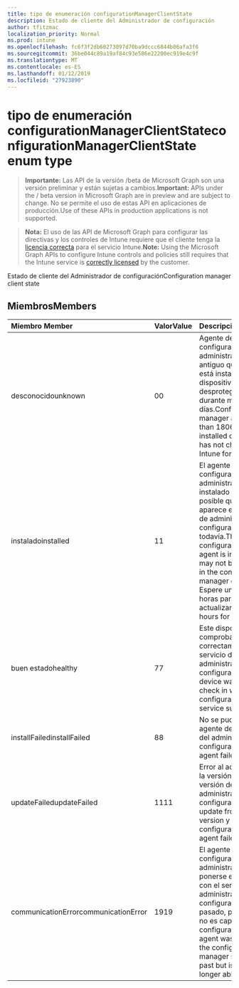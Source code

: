 ```yaml
---
title: tipo de enumeración configurationManagerClientState
description: Estado de cliente del Administrador de configuración
author: tfitzmac
localization_priority: Normal
ms.prod: intune
ms.openlocfilehash: fc6f3f2db68273097d70ba9dccc6844b86afa3f6
ms.sourcegitcommit: 36be044c89a19af84c93e586e22200ec919e4c9f
ms.translationtype: MT
ms.contentlocale: es-ES
ms.lasthandoff: 01/12/2019
ms.locfileid: "27923890"
---
```

# <a name="configurationmanagerclientstate-enum-type"></a><span data-ttu-id="76566-103">tipo de enumeración configurationManagerClientState</span><span class="sxs-lookup"><span data-stu-id="76566-103">configurationManagerClientState enum type</span></span>

> <span data-ttu-id="76566-104">**Importante:** Las API de la versión /beta de Microsoft Graph son una versión preliminar y están sujetas a cambios.</span><span class="sxs-lookup"><span data-stu-id="76566-104">**Important:** APIs under the / beta version in Microsoft Graph are in preview and are subject to change.</span></span> <span data-ttu-id="76566-105">No se permite el uso de estas API en aplicaciones de producción.</span><span class="sxs-lookup"><span data-stu-id="76566-105">Use of these APIs in production applications is not supported.</span></span>

> <span data-ttu-id="76566-106">**Nota:** El uso de las API de Microsoft Graph para configurar las directivas y los controles de Intune requiere que el cliente tenga la [licencia correcta](https://go.microsoft.com/fwlink/?linkid=839381) para el servicio Intune.</span><span class="sxs-lookup"><span data-stu-id="76566-106">**Note:** Using the Microsoft Graph APIs to configure Intune controls and policies still requires that the Intune service is [correctly licensed](https://go.microsoft.com/fwlink/?linkid=839381) by the customer.</span></span>

<span data-ttu-id="76566-107">Estado de cliente del Administrador de configuración</span><span class="sxs-lookup"><span data-stu-id="76566-107">Configuration manager client state</span></span>
## <a name="members"></a><span data-ttu-id="76566-108">Miembros</span><span class="sxs-lookup"><span data-stu-id="76566-108">Members</span></span>
|<span data-ttu-id="76566-109">Miembro	</span><span class="sxs-lookup"><span data-stu-id="76566-109">Member</span></span>|<span data-ttu-id="76566-110">Valor</span><span class="sxs-lookup"><span data-stu-id="76566-110">Value</span></span>|<span data-ttu-id="76566-111">Descripción</span><span class="sxs-lookup"><span data-stu-id="76566-111">Description</span></span>|
|:---|:---|:---|
|<span data-ttu-id="76566-112">desconocido</span><span class="sxs-lookup"><span data-stu-id="76566-112">unknown</span></span>|<span data-ttu-id="76566-113">0</span><span class="sxs-lookup"><span data-stu-id="76566-113">0</span></span>|<span data-ttu-id="76566-114">Agente de configuración del administrador es más antiguo que 1806 o no está instalado o este dispositivo no ha desprotegido en Intune durante más de 30 días.</span><span class="sxs-lookup"><span data-stu-id="76566-114">Configuration manager agent is older than 1806 or not installed or this device has not checked into Intune for over 30 days.</span></span>|
|<span data-ttu-id="76566-115">instalado</span><span class="sxs-lookup"><span data-stu-id="76566-115">installed</span></span>|<span data-ttu-id="76566-116">1</span><span class="sxs-lookup"><span data-stu-id="76566-116">1</span></span>|<span data-ttu-id="76566-117">El agente de configuración del administrador está instalado pero es posible que no se aparece en la consola de administrador de configuración todavía.</span><span class="sxs-lookup"><span data-stu-id="76566-117">The configuration manager agent is installed but may not be showing up in the configuration manager console yet.</span></span> <span data-ttu-id="76566-118">Espere unas cuantas horas para que pueda actualizar.</span><span class="sxs-lookup"><span data-stu-id="76566-118">Wait a few hours for it to refresh.</span></span>|
|<span data-ttu-id="76566-119">buen estado</span><span class="sxs-lookup"><span data-stu-id="76566-119">healthy</span></span>|<span data-ttu-id="76566-120">7</span><span class="sxs-lookup"><span data-stu-id="76566-120">7</span></span>|<span data-ttu-id="76566-121">Este dispositivo pudo comprobar correctamente con el servicio de administrador de configuración.</span><span class="sxs-lookup"><span data-stu-id="76566-121">This device was able to check in with the configuration manager service successfully.</span></span>|
|<span data-ttu-id="76566-122">installFailed</span><span class="sxs-lookup"><span data-stu-id="76566-122">installFailed</span></span>|<span data-ttu-id="76566-123">8</span><span class="sxs-lookup"><span data-stu-id="76566-123">8</span></span>|<span data-ttu-id="76566-124">No se pudo instalar el agente de configuración del administrador.</span><span class="sxs-lookup"><span data-stu-id="76566-124">The configuration manager agent failed to install.</span></span>|
|<span data-ttu-id="76566-125">updateFailed</span><span class="sxs-lookup"><span data-stu-id="76566-125">updateFailed</span></span>|<span data-ttu-id="76566-126">11</span><span class="sxs-lookup"><span data-stu-id="76566-126">11</span></span>|<span data-ttu-id="76566-127">Error al actualizar desde la versión x a y de la versión del agente de administrador de configuración.</span><span class="sxs-lookup"><span data-stu-id="76566-127">The update from version x to version y of the configuration manager agent failed.</span></span> |
|<span data-ttu-id="76566-128">communicationError</span><span class="sxs-lookup"><span data-stu-id="76566-128">communicationError</span></span>|<span data-ttu-id="76566-129">19</span><span class="sxs-lookup"><span data-stu-id="76566-129">19</span></span>|<span data-ttu-id="76566-130">El agente de configuración del administrador puede ponerse en contacto con el servicio de administrador de configuración en el pasado, pero ahora ya no es capaz de.</span><span class="sxs-lookup"><span data-stu-id="76566-130">The configuration manager agent was able to reach the configuration manager service in the past but is now no longer able to.</span></span> |





